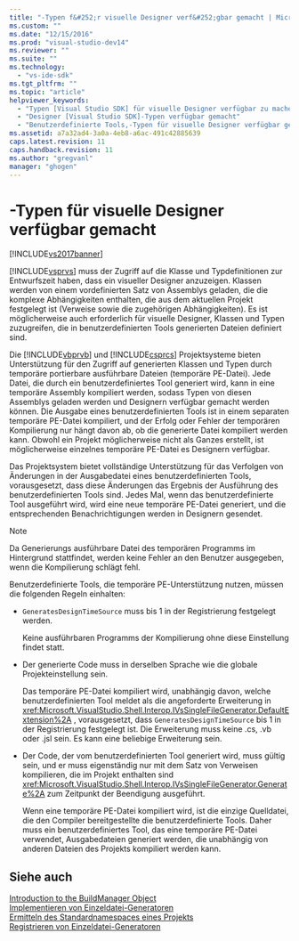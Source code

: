 ```yaml
---
title: "-Typen f&#252;r visuelle Designer verf&#252;gbar gemacht | Microsoft Docs"
ms.custom: ""
ms.date: "12/15/2016"
ms.prod: "visual-studio-dev14"
ms.reviewer: ""
ms.suite: ""
ms.technology: 
  - "vs-ide-sdk"
ms.tgt_pltfrm: ""
ms.topic: "article"
helpviewer_keywords: 
  - "Typen [Visual Studio SDK] für visuelle Designer verfügbar zu machen"
  - "Designer [Visual Studio SDK]-Typen verfügbar gemacht"
  - "Benutzerdefinierte Tools,-Typen für visuelle Designer verfügbar gemacht"
ms.assetid: a7a32ad4-3a0a-4eb8-a6ac-491c42885639
caps.latest.revision: 11
caps.handback.revision: 11
ms.author: "gregvanl"
manager: "ghogen"
---
```

# -Typen f&#252;r visuelle Designer verf&#252;gbar gemacht
[!INCLUDE[vs2017banner](../../code-quality/includes/vs2017banner.md)]

[!INCLUDE[vsprvs](../../code-quality/includes/vsprvs_md.md)] muss der Zugriff auf die Klasse und Typdefinitionen zur Entwurfszeit haben, dass ein visueller Designer anzuzeigen.  Klassen werden von einem vordefinierten Satz von Assemblys geladen, die die komplexe Abhängigkeiten enthalten, die aus dem aktuellen Projekt festgelegt ist \(Verweise sowie die zugehörigen Abhängigkeiten\).  Es ist möglicherweise auch erforderlich für visuelle Designer, Klassen und Typen zuzugreifen, die in benutzerdefinierten Tools generierten Dateien definiert sind.  
  
 Die [!INCLUDE[vbprvb](../../code-quality/includes/vbprvb_md.md)] und [!INCLUDE[csprcs](../../data-tools/includes/csprcs_md.md)] Projektsysteme bieten Unterstützung für den Zugriff auf generierten Klassen und Typen durch temporäre portierbare ausführbare Dateien \(temporäre PE\-Datei\).  Jede Datei, die durch ein benutzerdefiniertes Tool generiert wird, kann in eine temporäre Assembly kompiliert werden, sodass Typen von diesen Assemblys geladen werden und Designern verfügbar gemacht werden können.  Die Ausgabe eines benutzerdefinierten Tools ist in einem separaten temporäre PE\-Datei kompiliert, und der Erfolg oder Fehler der temporären Kompilierung nur hängt davon ab, ob die generierte Datei kompiliert werden kann.  Obwohl ein Projekt möglicherweise nicht als Ganzes erstellt, ist möglicherweise einzelnes temporäre PE\-Datei es Designern verfügbar.  
  
 Das Projektsystem bietet vollständige Unterstützung für das Verfolgen von Änderungen in der Ausgabedatei eines benutzerdefinierten Tools, vorausgesetzt, dass diese Änderungen das Ergebnis der Ausführung des benutzerdefinierten Tools sind.  Jedes Mal, wenn das benutzerdefinierte Tool ausgeführt wird, wird eine neue temporäre PE\-Datei generiert, und die entsprechenden Benachrichtigungen werden in Designern gesendet.  
  
> [!NOTE]
>  Da Generierungs ausführbare Datei des temporären Programms im Hintergrund stattfindet, werden keine Fehler an den Benutzer ausgegeben, wenn die Kompilierung schlägt fehl.  
  
 Benutzerdefinierte Tools, die temporäre PE\-Unterstützung nutzen, müssen die folgenden Regeln einhalten:  
  
-   `GeneratesDesignTimeSource` muss bis 1 in der Registrierung festgelegt werden.  
  
     Keine ausführbaren Programms der Kompilierung ohne diese Einstellung findet statt.  
  
-   Der generierte Code muss in derselben Sprache wie die globale Projekteinstellung sein.  
  
     Das temporäre PE\-Datei kompiliert wird, unabhängig davon, welche benutzerdefinierten Tool meldet als die angeforderte Erweiterung in <xref:Microsoft.VisualStudio.Shell.Interop.IVsSingleFileGenerator.DefaultExtension%2A> , vorausgesetzt, dass `GeneratesDesignTimeSource` bis 1 in der Registrierung festgelegt ist.  Die Erweiterung muss keine .cs, .vb oder .jsl sein. Es kann eine beliebige Erweiterung sein.  
  
-   Der Code, der vom benutzerdefinierten Tool generiert wird, muss gültig sein, und er muss eigenständig nur mit dem Satz von Verweisen kompilieren, die im Projekt enthalten sind <xref:Microsoft.VisualStudio.Shell.Interop.IVsSingleFileGenerator.Generate%2A> zum Zeitpunkt der Beendigung ausgeführt.  
  
     Wenn eine temporäre PE\-Datei kompiliert wird, ist die einzige Quelldatei, die den Compiler bereitgestellte die benutzerdefinierte Tools.  Daher muss ein benutzerdefiniertes Tool, das eine temporäre PE\-Datei verwendet, Ausgabedateien generiert werden, die unabhängig von anderen Dateien des Projekts kompiliert werden kann.  
  
## Siehe auch  
 [Introduction to the BuildManager Object](http://msdn.microsoft.com/de-de/50080ec2-c1c9-412c-98ef-18d7f895e7fa)   
 [Implementieren von Einzeldatei\-Generatoren](../../extensibility/internals/implementing-single-file-generators.md)   
 [Ermitteln des Standardnamespaces eines Projekts](../../misc/determining-the-default-namespace-of-a-project.md)   
 [Registrieren von Einzeldatei\-Generatoren](../../extensibility/internals/registering-single-file-generators.md)